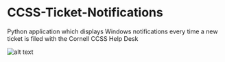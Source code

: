 # CCSS-Ticket-Notifications
Python application which displays Windows notifications every time a new ticket is filed with the Cornell CCSS Help Desk

![alt text](https://drive.google.com/uc?export=download&id=1vQ6eT8icyrsZ9xiNyeZZk3uSFXH7N6GH)
